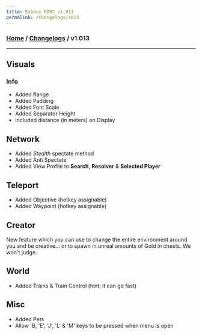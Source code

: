 ```yaml
---
title: Exodus RDR2 v1.013
permalink: /Changelogs/1013
---
```

### [Home](../../index.md) / [Changelogs](../Changelogs.md) / v1.013
---
## Visuals
### Info
   - Added Range
   - Added Padding
   - Added Font Scale
   - Added Separator Height
   - Included distance (in meters) on Display

## Network
- Added *Stealth* spectate method
- Added Anti Spectate
- Added View Profile to **Search**, **Resolver** & **Selected Player**

## Teleport
- Added Objective (hotkey assignable)
- Added Waypoint (hotkey assignable)

## Creator
New feature which you can use to change the entire environment around you and be creative... or to spawn in unreal amounts of Gold in chests.
We won't judge.

## World
- Added Trains & Train Control (hint: it can go fast)

## Misc
- Added Pets
- Allow 'B, 'E', 'J', 'L' & 'M' keys to be pressed when menu is open
